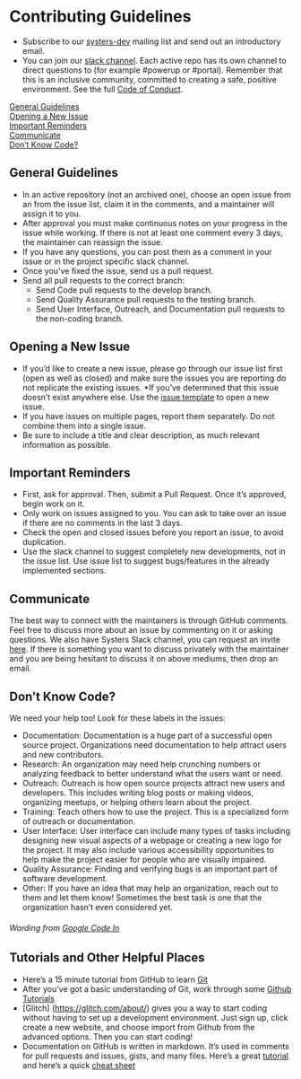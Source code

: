 # Contributing Guidelines
* Subscribe to our [systers-dev](http://systers.org/mailman/listinfo/systers-dev) mailing list and send out an introductory email.
* You can join our [slack channel](http://systers.io/slack-systers-opensource/).  Each active repo has its own channel to direct questions to (for example #powerup or #portal).  Remember that this is an inclusive community, committed to creating a safe, positive environment.  See the full [Code of Conduct](https://github.com/systers/portal/blob/master/code_of_conduct.md).

[General Guidelines](#general-guidelines)  
[Opening a New Issue](#opening-a-new-issue)  
[Important Reminders](#important-reminders)  
[Communicate](#communicate)  
[Don’t Know Code?](#dont-know-code)  
## General Guidelines
* In an active repository (not an archived one), choose an open issue from an from the issue list, claim it in the comments, and a maintainer will assign it to you.  
* After approval you must make continuous notes on your progress in the issue while working.  If there is not at least one comment every 3 days, the maintainer can reassign the issue.  
* If you have any questions, you can post them as a comment in your issue or in the project specific slack channel.
* Once you’ve fixed the issue, send us a pull request.
* Send all pull requests to the correct branch:  
  * Send Code pull requests to the develop branch.
  * Send Quality Assurance pull requests to the testing branch.
  * Send User Interface, Outreach, and Documentation pull requests to the non-coding branch.
## Opening a New Issue
* If you’d like to create a new issue, please go through our issue list first (open as well as closed) and make sure the issues you are reporting do not replicate the existing issues. 
*If you’ve determined that this issue doesn’t exist anywhere else.  Use the [issue template](https://github.com/systers/portal/issues/new) to open a new issue.
* If you have issues on multiple pages, report them separately. Do not combine them into a single issue.
* Be sure to include a title and clear description, as much relevant information as possible.
## Important Reminders
* First, ask for approval.  Then, submit a Pull Request.  Once it’s approved, begin work on it.
* Only work on issues assigned to you.  You can ask to take over an issue if there are no comments in the last 3 days.
* Check the open and closed issues before you report an issue, to avoid duplication.
* Use the slack channel to suggest completely new developments, not in the issue list. Use issue list to suggest bugs/features in the already implemented sections.
## Communicate
The best way to connect with the maintainers is through GitHub comments. Feel free to discuss more about an issue by commenting on it or asking questions. We also have Systers Slack channel, you can request an invite [here](http://systers.io/slack-systers-opensource/). If there is something you want to discuss privately with the maintainer and you are being hesitant to discuss it on above mediums, then drop an email.

## Don’t Know Code?
We need your help too!  Look for these labels in the issues:
* Documentation: Documentation is a huge part of a successful open source project. Organizations need documentation to help attract users and new contributors.
* Research: An organization may need help crunching numbers or analyzing feedback to better understand what the users want or need.
* Outreach: Outreach is how open source projects attract new users and developers. This includes writing blog posts or making videos, organizing meetups, or helping others learn about the project.
* Training: Teach others how to use the project. This is a specialized form of outreach or documentation.
* User Interface: User interface can include many types of tasks including designing new visual aspects of a webpage or creating a new logo for the project. It may also include various accessibility opportunities to help make the project easier for people who are visually impaired.
* Quality Assurance: Finding and verifying bugs is an important part of software development.
* Other: If you have an idea that may help an organization, reach out to them and let them know! Sometimes the best task is one that the organization hasn’t even considered yet.
###### Wording from [Google Code In](https://developers.google.com/open-source/gci/resources/getting-started)

## Tutorials and Other Helpful Places
* Here’s a 15 minute tutorial from GitHub to learn [Git](https://try.github.io/levels/1/challenges/1)
* After you’ve got a basic understanding of Git, work through some [Github Tutorials](https://guides.github.com/)
* [Glitch] (https://glitch.com/about/) gives you a way to start coding without having to set up a development environment. Just sign up, click create a new website, and choose import from Github from the advanced options.  Then you can start coding!
* Documentation on GitHub is written in markdown.  It’s used in comments for pull requests and issues, gists, and many files.  Here’s a great [tutorial](https://www.markdowntutorial.com/) and here’s a quick [cheat sheet](https://guides.github.com/features/mastering-markdown/)
